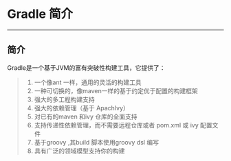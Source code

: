 # Gradle 简介
---

## 简介

Gradle是一个基于JVM的富有突破性构建工具，它提供了：

>1. 一个像ant 一样，通用的灵活的构建工具
>2. 一种可切换的，像maven一样的基于约定优于配置的构建框架
>3. 强大的多工程构建支持
>4. 强大的依赖管理（基于 ApachIvy）
>5. 对已有的maven 和ivy 仓库的全面支持
>6. 支持传递性依赖管理，而不需要远程仓库或者 pom.xml 或 ivy 配置文件
>7. 基于groovy ,其build 脚本使用groovy dsl 编写
>8. 具有广泛的领域模型支持你的构建
